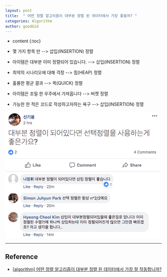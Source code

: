```yaml
---
layout: post
title:  " 어떤 정렬 알고리즘이 대부분 정렬 된 데이터에서 가장 좋을까? "
categories: Algorithm
author: goodGid
---
```

* content
{:toc}

* 몇 가지 항목 만 --> 삽입(INSERTION) 정렬

* 아이템은 대부분 이미 정렬되어 있습니다. --> 삽입(INSERTION) 정렬

* 최악의 시나리오에 대해 걱정 --> 힙(HEAP) 정렬

* 훌륭한 평균 결과 --> 퀵(QUICK) 정렬

* 아이템은 조밀 한 우주에서 가져옵니다 --> 버켓 정렬

* 가능한 한 적은 코드로 작성하고자하는 욕구 --> 삽입(INSERTION) 정렬











![](/assets/img/algorithm/which_sort_would_be_best_1.png)

---

## Reference

* [[algorithm] 어떤 정렬 알고리즘이 대부분 정렬 된 데이터에서 가장 잘 작동합니까?](https://code.i-harness.com/ko-kr/q/35b8c)